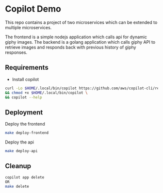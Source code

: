 # Copilot Demo

This repo contains a project of two microservices which can be extended to multiple microservices.

The frontend is a simple nodejs application which calls api for dynamic giphy images. The backend is a golang application which calls giphy API to retrieve images and responds back with previous history of giphy responses.

## Requirements

- Install copilot

```bash
curl -Lo $HOME/.local/bin/copilot https://github.com/aws/copilot-cli/releases/download/v0.4.0/copilot-$(echo `uname -s` | tr '[A-Z]' '[a-z]')-v0.4.0 \
&& chmod +x $HOME/.local/bin/copilot \
&& copilot --help
```

## Deployment

Deploy the frontend

```bash
make deploy-frontend
```

Deploy the api

```bash
make deploy-api
```

## Cleanup
```bash
copilot app delete
OR
make delete
```
